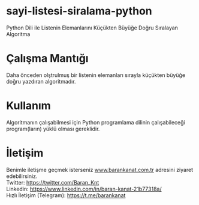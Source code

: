 # sayi-listesi-siralama-python
Python Dili ile Listenin Elemanlarını Küçükten Büyüğe Doğru Sıralayan Algoritma

# Çalışma Mantığı
Daha önceden olştrulmuş bir listenin elemanları sırayla küçükten büyüğe doğru yazdıran algoritmadır.

# Kullanım
Algoritmanın çalışabilmesi için Python programlama dilinin çalışabileceği program(ların) yüklü olması gereklidir.

# İletişim
Benimle iletişme geçmek isterseniz www.barankanat.com.tr adresini ziyaret edebilirsiniz.                          
Twitter: https://twitter.com/Baran_Knt                          
Linkedin: https://www.linkedin.com/in/baran-kanat-21b77318a/                          
Hızlı İletişim (Telegram): https://t.me/barankanat   
